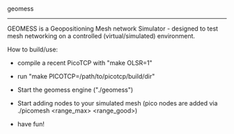 geomess

---------------

GEOMESS is a Geopositioning Mesh network Simulator - designed to test mesh networking on a controlled (virtual/simulated) environment.

How to build/use:

- compile a recent PicoTCP with "make OLSR=1"

- run "make PICOTCP=/path/to/picotcp/build/dir"

- Start the geomess engine ("./geomess")

- Start adding nodes to your simulated mesh (pico nodes are added via ./picomesh <id> <x> <y> <range_max> <range_good>)

- have fun!


